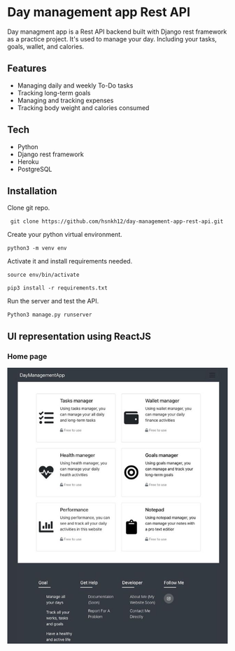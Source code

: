 # Day management app Rest API
Day managment app is a Rest API backend built with Django rest framework as a practice project. 
It's used to manage your day. Including your tasks, goals, wallet, and calories.

## Features
- Managing daily and weekly To-Do tasks
- Tracking long-term goals
- Managing and tracking expenses
- Tracking body weight and calories consumed

## Tech
- Python
- Django rest framework
- Heroku
- PostgreSQL


## Installation

Clone git repo.
```
 git clone https://github.com/hsnkh12/day-management-app-rest-api.git
```
Create your python virtual environment.
```
python3 -m venv env
```
Activate it and install requirements needed.
```
source env/bin/activate
```
```
pip3 install -r requirements.txt
```
Run the server and test the API.
```
Python3 manage.py runserver
```


## UI representation using ReactJS

### Home page
![Home page](images/dma1.jpeg)


